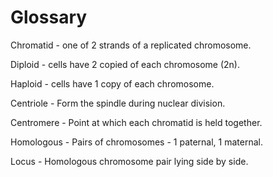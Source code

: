 # Glossary

Chromatid - one of 2 strands of a replicated chromosome.

Diploid - cells have 2 copied of each chromosome (2n).

Haploid - cells have 1 copy of each chromosome.

Centriole - Form the spindle during nuclear division.

Centromere - Point at which each chromatid is held together.

Homologous - Pairs of chromosomes - 1 paternal, 1 maternal.

Locus - Homologous chromosome pair lying side by side.
